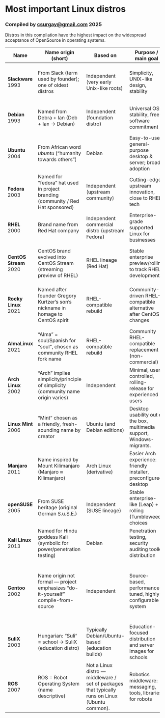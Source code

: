 # Most important Linux distros
### Compiled by csurgay@gmail.com 2025

Distros in this compilation have the highest impact on the widespread acceptance of OpenSource in operating systems. 

| Name | Name origin (short)  | Based on | Purpose / main goal | Creator / origin | Target domains | Key technical notes |
|-----|-----------------------|----------|---------------------|------------------|----------------|---------------------|
| **Slackware**<br>1993                       | From Slack (term used by founder); one of oldest distros                         | Independent (very early Unix-like roots)                                                        | Simplicity, UNIX-like design, stability                                | Patrick Volkerding                                           | Servers, hobbyists, those who want an old-school Unix experience                        | Plain text configs; tar+pkgtools; conservative approach to updates                                                                                                  |
| **Debian**<br>1993                         | Named from Debra + Ian (Deb + Ian → Debian)                                      | Independent (foundation distro)                                                                 | Universal OS: stability, free software commitment                      | Ian Murdock / Debian Project                                 | Servers, desktops, packaging base for many distros                                      | Conservative stable releases; apt/dpkg; large package archive. ([Debian][2])                                                                                         |
| **Ubuntu**<br>2004                          | From African word *ubuntu* (“humanity towards others”)                           | Debian                                                                                         | Easy-to-use general-purpose desktop & server; broad adoption           | Canonical / community (Mark Shuttleworth founder of company) | Desktop, servers, cloud, IoT, education                                                 | DE: GNOME (default); .deb/APT packaging; LTS releases (5-yr support) ([Ubuntu][1])                                                                                  |
| **Fedora**<br>2003                          | Named for “fedora” hat used in project branding (community / Red Hat sponsored)  | Independent (upstream community)                                                                | Cutting-edge, upstream innovation, close to RHEL tech                  | Red Hat / community                                          | Desktop, cloud, devs, testing new features                                              | RPM/yum/dnf; frequent releases; SELinux defaults                                                                                                                    |
| **RHEL**<br>2000 | Brand name from Red Hat company                                                  | Independent commercial distro (upstream Fedora)                                                 | Enterprise-grade supported Linux for businesses                        | Red Hat (IBM)                                                | Enterprise servers, cloud, regulated environments                                       | Subscription model, certified stacks, long-term support & security updates                                                                                          |
| **CentOS Stream**<br>2020                   | CentOS brand evolved into CentOS Stream (streaming preview of RHEL)              | RHEL lineage (Red Hat)                                                                          | Stable enterprise preview/rolling to track RHEL development            | Red Hat (project change)                                     | Enterprise, testing/prod pipelines for RHEL-compatible stacks                           | RPM/dnf; upstream for RHEL; longer support lifecycle than desktops                                                                                                  |
| **Rocky Linux**<br>2021                     | Named after founder Gregory Kurtzer’s son’s nickname in homage to CentOS spirit  | RHEL-compatible rebuild                                                                         | Community-driven RHEL-compatible alternative after CentOS changes      | Gregory Kurtzer / community                                  | Enterprise servers needing RHEL compatibility without subscription                      | Binary-compatible with RHEL; RPM-based; stable release model                                                                                                        |
| **AlmaLinux**<br>2021                       | “Alma” = soul/Spanish for “soul”, chosen as community RHEL fork name             | RHEL-compatible rebuild                                                                         | Community RHEL-compatible replacement (non-commercial)                 | CloudLinux / community stewardship (initial sponsor)         | Enterprise servers, hosting providers                                                   | Binary-compatible with RHEL; stable updates, community governance                                                                                                   |
| **Arch Linux**<br>2002                      | “Arch” implies simplicity/principle of simplicity (community name origin varies) | Independent                                                                                     | Minimal, user-controlled, rolling-release for experienced users        | Judd Vinet (original), community now                         | Power users, DIY desktops, educational                                                  | Pacman package manager; rolling release; minimal base. ([Arch Wiki][3])                                                                                              |
| **Linux Mint**<br>2006                      | “Mint” chosen as a friendly, fresh-sounding name by creator                      | Ubuntu (and Debian editions)                                                                    | Desktop usability out of the box, multimedia support, Windows-migrants. | Clement Lefebvre (project lead)                              | Desktop / home users transitioning from Windows                                         | Cinnamon/MATE/Xfce desktops; apt .deb-based; multimedia codecs included optionally. ([Linux Mint Forums][5])                                                         |
| **Manjaro**<br>2011                         | Name inspired by Mount Kilimanjaro (Manjaro ≈ Kilimanjaro)                       | Arch Linux (derivative)                                                                         | Easier Arch experience: friendly installer, preconfigured desktop      | Manjaro community / team                                     | Desktop users who want Arch benefits but friendlier UX                                  | Pacman/AUR access via user repositories; curated rolling release. ([Manjaro Linux Forum][4])                                                                         |
| **openSUSE**<br>2005      | From SUSE heritage (original German S.u.S.E.)                                    | Independent (SUSE lineage)                                                                      | Stable enterprise-like (Leap) + rolling (Tumbleweed) choices           | openSUSE Project (SUSE origin)                               | Devs, sysadmins, servers, desktops                                                      | RPM/zypper; YaST admin tool; Leap = shared core with SLE, Tumbleweed = rolling. ([openSUSE Forums][7])                                                               |
| **Kali Linux**<br>2013                      | Named for Hindu goddess Kali (symbolic for power/penetration testing)            | Debian                                                                                          | Penetration testing, security auditing toolkit distribution            | Offensive Security (maintainers)                             | Security professionals, pentesters, digital forensics.                                   | Comes with many security tools, live images, persistence, root/tester workflows                                                                                     |
| **Gentoo**<br>2002                          | Name origin not formal — project emphasizes “do-it-yourself” compile-from-source | Independent                                                                                     | Source-based, performance-tuned, highly configurable system            | Daniel Robbins (founder) / community                         | Power users, servers needing custom tuning, embedded where compile optimizations matter. | Portage build system (emerge); USE flags for fine-grained features; source compilation model                                                                        |
| **SuliX**<br>2003      | Hungarian: “Suli” = school → SuliX (education distro)                            | Typically Debian/Ubuntu-based (education builds)                                                | Education-focused distribution and server images for schools           | ULX Kft. / Hungarian education projects (SuliX project)      | Schools, educational institutions (Hungary focus)                                       | Bundled educational software, school server images (USB/ISO); Hungarian localization ([livecdlist.com][9])                                                          |
| **ROS**<br>2007    | ROS = Robot Operating System (name descriptive)                                  | Not a Linux distro — middleware / set of packages that typically runs on Linux (Ubuntu common). | Robotics middleware: messaging, tools, libraries for robots            | Open-source community (Willow Garage origins; OSRF for ROS2) | Robotics research, industry robots, simulation, drones, autonomous systems              | Distributed node graph, topics/services/actions, package-based; commonly installed on Ubuntu LTS; ROS2 adds DDS-based middleware, real-time support ([ros.org][10]) |
